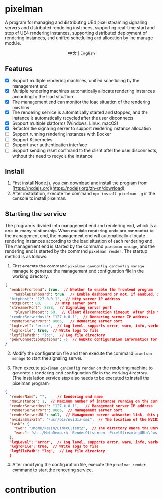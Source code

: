 # pixelman
A program for managing and distributing UE4 pixel streaming signaling servers and distributed rendering instances, supporting real-time start and stop of UE4 rendering instances, supporting distributed deployment of rendering instances, and unified scheduling and allocation by the manage module.

<div align="center">

[中文](README.ZH-CN.md) | [English](README.md)
</div>


## Features
- [x] Support multiple rendering machines, unified scheduling by the management end
- [x] Multiple rendering machines automatically allocate rendering instances according to the load situation
- [x] The management end can monitor the load situation of the rendering machine
- [x] The rendering service is automatically started and stopped, and the instance is automatically recycled after the user disconnects
- [x] Support multiple platforms (Windows, Linux, macOS)
- [x] Refactor the signaling server to support rendering instance allocation
- [ ] Support running rendering instances with Docker
- [ ] Support Kubernetes
- [ ] Support user authentication interface
- [ ] Support sending reset command to the client after the user disconnects, without the need to recycle the instance

## Install
1. First install Node.js, you can download and install the program from [https://nodejs.org](https://nodejs.org/zh-cn/download)
2. After installation, execute the command `npm install pixelman -g` in the console to install pixelman.
## Starting the service
The program is divided into management end and rendering end, which is a one-to-many relationship. When multiple rendering ends are connected to the management end, the management end will automatically allocate rendering instances according to the load situation of each rendering end. The management end is started by the command `pixelman manage`, and the rendering end is started by the command `pixelman render`.
The startup method is as follows:
1. First execute the command `pixelman genConfig genConfig manage` manage to generate the management end configuration file in the working directory.

```json
{
  "enableFrontend": true,  // Whether to enable the frontend program
	"enableDashboard": true,  // Enable dashboard or not. If enabled, it can be accessed via http://localhost/dashboard/.
  "httpHost": "127.0.0.1",  // Http server IP address
  "httpPort": 80,      // Http server port
  "streamerPort": 8888,  // Signaling server port
	"playerTimeout": 60,  // Client disconnection timeout. After this time, the instance will be recycled. (Unit: seconds)
  "renderServerHost": "127.0.0.1",  // Rendering server IP address
  "renderServerPort": 8866,   // Rendering server port
  "logLevel": "error",  // Log level, supports error, warn, info, verbose, debug, silly
  "logToFile": true,  // Write logs to file
  "logfilePath": "log",  // Log file directory
  "peerConnectionOptions": {}  // WebRtc configuration information for Unreal Engine and client handshake
}
```
2. Modify the configuration file and then execute the command `pixelman manage`  to start the signaling server.

3. Then execute `pixelman genConfig render` on the rendering machine to generate a rendering end configuration file in the working directory. (The installation service step also needs to be executed to install the pixelman program)
```json
{
  "renderName": "",     // Rendering end name
  "maxInstance": 1,  // Maximum number of instances running on the current node
  "renderServerHost": "127.0.0.1",   // Management server IP address
  "renderServerPort": 8866,  // Management server port
  "renderServerURL": null,  // Management server websocket link, this parameter is preferred. If set, renderServerHost and renderServerPort are invalid.
  "nvidiaSmiPath": "/usr/bin/nvidia-smi",  // The location of the NVIDIA graphics card SMI program, used to monitor the load situation of the rendering machine
  "task": {
    "cwd": "/home/kelin/LinuxClient2",  // The directory where the Unreal instance is running
    "exec": "sh ./MetaDemo.sh -RenderOffscreen -PixelStreamingURL=\"ws://127.0.0.1:8888/?taskId={taskId}\"" // The command to run the Unreal instance, {taskId} must be filled in, otherwise the instance cannot be effectively recycled
  },
  "logLevel": "error",  // Log level, supports error, warn, info, verbose, debug, silly
  "logToFile": true,  // Write logs to file
  "logfilePath": "log",  // Log file directory
  }
```
4. After modifying the configuration file, execute the `pixelman render` command to start the rendering service.

# contribution
